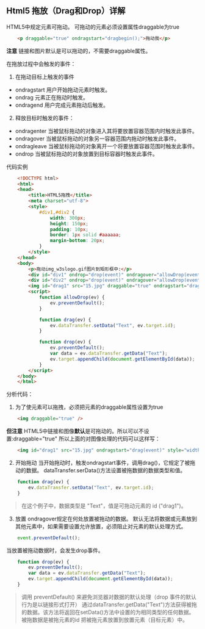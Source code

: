 ## Html5 拖放（Drag和Drop）详解

HTML5中规定元素可拖动。
可拖动的元素必须设置属性draggable为true
``` html
	<p draggable="true" ondragstart="dragbegin();">拖动我</p>
```
**注意** 链接和图片默认是可以拖动的，不需要draggable属性。

在拖放过程中会触发的事件：
1. 在拖动目标上触发的事件
 - ondragstart 用户开始拖动元素时触发。
 - ondrag 元素正在拖动时触发。
 - ondragend 用户完成元素拖动后触发。
 
 2. 释放目标时触发的事件：
 - ondragenter 当被鼠标拖动的对象进入其将要放置容器范围内时触发此事件。
 - ondragover 当被鼠标拖动的对象另一容器范围内拖动时触发此事件。
 - ondragleave 当被鼠标拖动的对象离开一个将要放置容器范围时触发此事件。
 - ondrop 当被鼠标拖动的对象放置到目标容器时触发此事件。
 
 代码实例
``` html
	<!DOCTYPE html>
	<html>
	<head>
		<title>HTML5拖拽</title>
		<meta charset="utf-8">
		<style>
			#div1,#div2 {
				width: 300px;
				height: 150px;
				padding: 10px;
				border: 1px solid #aaaaaa;
				margin-bottom: 20px;
			}
		</style>
	</head>
	<body>
		<p>拖动img_w3slogo.gif图片到矩形框中:</p>
		<div id="div1" ondrop="drop(event)" ondragover="allowDrop(event)">div1</div>
		<div id="div2" ondrop="drop(event)" ondragover="allowDrop(event)">div2</div>
		<img id="drag1" src="15.jpg" draggable="true" ondragstart="drag(event)" style="width:200px;height:auto;">
		<script>
			function allowDrop(ev) {
				ev.preventDefault();
			}

			function drag(ev) {
				ev.dataTransfer.setData("Text", ev.target.id);
			}

			function drop(ev) {
				ev.preventDefault();
				var data = ev.dataTransfer.getData("Text");
				ev.target.appendChild(document.getElementById(data));
			}
		</script>
	</body>
	</html>
```

分析代码：
1. 为了使元素可以拖拽，必须把元素的draggable属性设置为true
``` html
	<img draggable="true" />
```
**但注意**  HTML5中链接和图像**默认**是可拖动的。所以可以不设置:draggable="true"
所以上面的对图像处理的代码可以这样写：
``` html
	<img id="drag1" src="15.jpg" ondragstart="drag(event)" style="width:200px;height:auto;">
``` 
2. 开始拖动
	当开始拖动时，触发ondragstart事件，调用drag()，它规定了被拖动的数据。
	dataTransfer.serData()方法设置被拖数据的数据类型和值。
``` javascript
	function drag(ev) {
		ev.dataTransfer.setData("Text", ev.target.id);
	}
```
> 在这个例子中，数据类型是 "Text"，值是可拖动元素的 id ("drag1")。

3. 放置
	ondragover规定在何处放置被拖动的数据。
	默认无法将数据或元素放到其他元素中，如果需要设置允许放置，必须阻止对元素的默认处理方式。
``` javascript
	event.preventDefault();
```
当放置被拖动数据时，会发生drop事件。
``` javascript
	function drop(ev) {
		ev.preventDefault();
		var data = ev.dataTransfer.getData("Text");
		ev.target.appendChild(document.getElementById(data));
	}
```
> 调用 preventDefault() 来避免浏览器对数据的默认处理（drop 事件的默认行为是以链接形式打开）
> 通过dataTransfer.getData("Text")方法获得被拖的数据。该方法将返回在setData()方法中设置的为相同类型的任何数据。
> 被拖数据是被拖元素的id
> 把被拖元素放置到放置元素（目标元素）中。